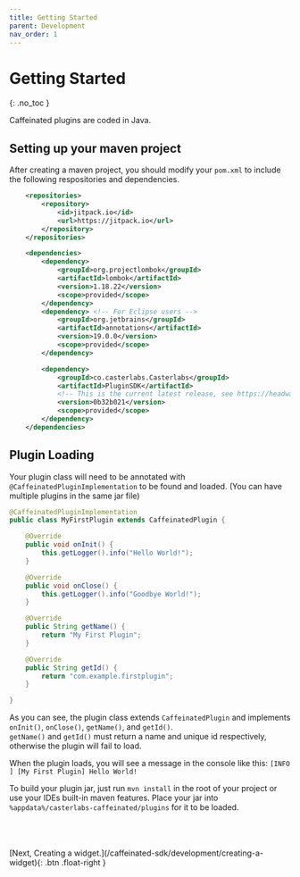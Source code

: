 ```yaml
---
title: Getting Started
parent: Development
nav_order: 1
---
```


# Getting Started

{: .no_toc }

Caffeinated plugins are coded in Java.

## Setting up your maven project

After creating a maven project, you should modify your `pom.xml` to include the following respositories and dependencies.

```xml
	<repositories>
		<repository>
			<id>jitpack.io</id>
			<url>https://jitpack.io</url>
		</repository>
	</repositories>

	<dependencies>
		<dependency>
			<groupId>org.projectlombok</groupId>
			<artifactId>lombok</artifactId>
			<version>1.18.22</version>
			<scope>provided</scope>
		</dependency>
		<dependency> <!-- For Eclipse users -->
			<groupId>org.jetbrains</groupId>
			<artifactId>annotations</artifactId>
			<version>19.0.0</version>
			<scope>provided</scope>
		</dependency>

		<dependency>
			<groupId>co.casterlabs.Casterlabs</groupId>
			<artifactId>PluginSDK</artifactId>
			<!-- This is the current latest release, see https://headwayapp.co/casterlabs-changelog for the latest commit -->
			<version>0b32b021</version>
			<scope>provided</scope>
		</dependency>
	</dependencies>
```

## Plugin Loading

Your plugin class will need to be annotated with `@CaffeinatedPluginImplementation` to be found and loaded. (You can have multiple plugins in the same jar file)

```java
@CaffeinatedPluginImplementation
public class MyFirstPlugin extends CaffeinatedPlugin {

    @Override
    public void onInit() {
        this.getLogger().info("Hello World!");
    }

    @Override
    public void onClose() {
        this.getLogger().info("Goodbye World!");
    }

    @Override
    public String getName() {
        return "My First Plugin";
    }

    @Override
    public String getId() {
        return "com.example.firstplugin";
    }

}
```

As you can see, the plugin class extends `CaffeinatedPlugin` and implements `onInit()`, `onClose()`, `getName()`, and `getId()`.  
`getName()` and `getId()` must return a name and unique id respectively, otherwise the plugin will fail to load.

When the plugin loads, you will see a message in the console like this:
`[INFO  ] [My First Plugin] Hello World!`

To build your plugin jar, just run `mvn install` in the root of your project or use your IDEs built-in maven features.
Place your jar into `%appdata%/casterlabs-caffeinated/plugins` for it to be loaded.

<br>
<br>
<br>
<span class="fs-3">
	[Next, Creating a widget.](/caffeinated-sdk/development/creating-a-widget){: .btn .float-right }
</span>
